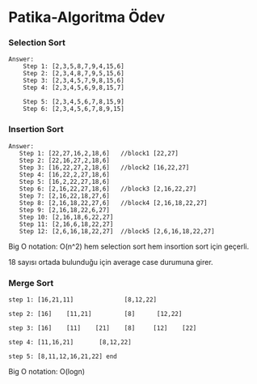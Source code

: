 # Patika-Algoritma Ödev 

### Selection Sort
````
Answer:  
    Step 1: [2,3,5,8,7,9,4,15,6]
    Step 2: [2,3,4,8,7,9,5,15,6]
    Step 3: [2,3,4,5,7,9,8,15,6]
    Step 4: [2,3,4,5,6,9,8,15,7]
    
    Step 5: [2,3,4,5,6,7,8,15,9]
    Step 6: [2,3,4,5,6,7,8,9,15]
````
### Insertion Sort

````
Answer:
   Step 1: [22,27,16,2,18,6]   //block1 [22,27]
   Step 2: [22,16,27,2,18,6]   
   Step 3: [16,22,27,2,18,6]   //block2 [16,22,27]
   Step 4: [16,22,2,27,18,6]   
   Step 5: [16,2,22,27,18,6]   
   Step 6: [2,16,22,27,18,6]   //block3 [2,16,22,27]
   Step 7: [2,16,22,18,27,6]   
   Step 8: [2,16,18,22,27,6]   //block4 [2,16,18,22,27]
   Step 9: [2,16,18,22,6,27]   
   Step 10: [2,16,18,6,22,27]  
   Step 11: [2,16,6,18,22,27]  
   Step 12: [2,6,16,18,22,27]  //block5 [2,6,16,18,22,27]
````


Big O notation: O(n^2) hem selection sort hem insortion sort için geçerli.

18 sayısı ortada bulunduğu için average case durumuna girer.


### Merge Sort 
````
step 1: [16,21,11]              [8,12,22]

step 2: [16]    [11,21]         [8]      [12,22]

step 3: [16]    [11]    [21]    [8]     [12]    [22]

step 4: [11,16,21]       [8,12,22]

step 5: [8,11,12,16,21,22] end

````
Big O notation: O(logn)

